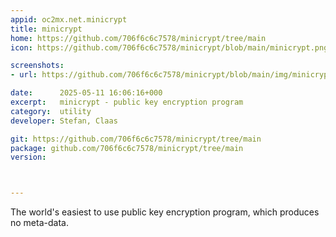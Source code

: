 ```yaml
---
appid: oc2mx.net.minicrypt
title: minicrypt
home: https://github.com/706f6c6c7578/minicrypt/tree/main
icon: https://github.com/706f6c6c7578/minicrypt/blob/main/minicrypt.png?raw=true

screenshots:
- url: https://github.com/706f6c6c7578/minicrypt/blob/main/img/minicrypt-en.png?raw=true

date:      2025-05-11 16:06:16+000
excerpt:   minicrypt - public key encryption program
category:  utility
developer: Stefan, Claas

git: https://github.com/706f6c6c7578/minicrypt/tree/main
package: github.com/706f6c6c7578/minicrypt/tree/main
version: 



---
```


The world's easiest to use public key encryption program, which produces no meta-data.

